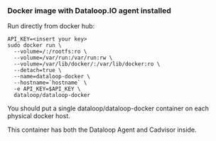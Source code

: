 ### Docker image with Dataloop.IO agent installed

Run directly from docker hub:

```
API_KEY=<insert your key>
sudo docker run \
  --volume=/:/rootfs:ro \
  --volume=/var/run:/var/run:rw \
  --volume=/var/lib/docker/:/var/lib/docker:ro \
  --detach=true \
  --name=dataloop-docker \
  --hostname=`hostname` \
  -e API_KEY=$API_KEY \
  dataloop/dataloop-docker
```

You should put a single dataloop/dataloop-docker container on each physical docker host.

This container has both the Dataloop Agent and Cadvisor inside.
